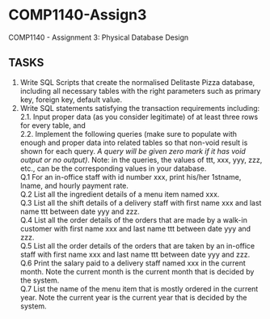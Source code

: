 # COMP1140-Assign3
COMP1140 - Assignment 3: Physical Database Design

## TASKS
1. Write SQL Scripts that create the normalised Delitaste Pizza database, including all necessary tables with the right parameters such as primary key, foreign key, default value.
2. Write SQL statements satisfying the transaction requirements including:<br>
  2.1. Input proper data (as you consider legitimate) of at least three rows for every table, and<br>
  2.2. Implement the following queries (make sure to populate with enough and proper data into related tables so that non-void result is shown for each query. *A query will be given zero mark if it has void output or no output)*. Note: in the queries, the values of ttt, xxx, yyy, zzz, etc., can be the corresponding values in your database.<br>
  Q.1 For an in-office staff with id number xxx, print his/her 1stname, lname, and hourly payment rate.<br>
  Q.2 List all the ingredient details of a menu item named xxx.<br>
  Q.3 List all the shift details of a delivery staff with first name xxx and last name ttt between date yyy and zzz.<br>
  Q.4 List all the order details of the orders that are made by a walk-in customer with first name xxx and last name ttt between date yyy and zzz.<br>
  Q.5 List all the order details of the orders that are taken by an in-office staff with first name xxx and last name ttt between date yyy and zzz.<br>
  Q.6 Print the salary paid to a delivery staff named xxx in the current month. Note the current month is the current month that is decided by the system.<br>
  Q.7 List the name of the menu item that is mostly ordered in the current year. Note the current year is the current year that is decided by the system.<br>
